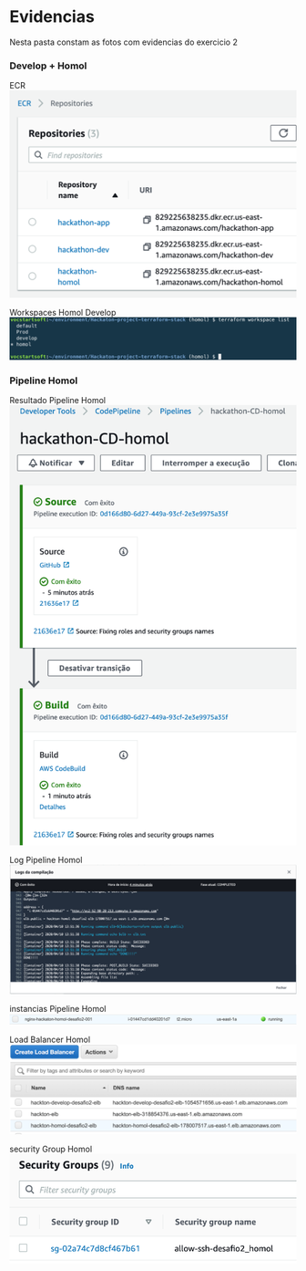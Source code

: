 # Evidencias

Nesta pasta constam as fotos com evidencias do exercicio 2    

### Develop + Homol
ECR  
![](EcrHomolDevelop.png)

Workspaces Homol Develop  
![](WorkspacesHomolDevelop.png)


### Pipeline Homol
Resultado Pipeline Homol 
![](ResultadoPipelineHomol.png)


Log Pipeline Homol 
![](LogPipelineHomol.png)


instancias Pipeline Homol  
![](InstanciaPipelineHomol.png)


Load Balancer Homol   
![](LoadBalancerHomol.png)


security Group Homol  
![](SecurityGroupsHomol.png)
